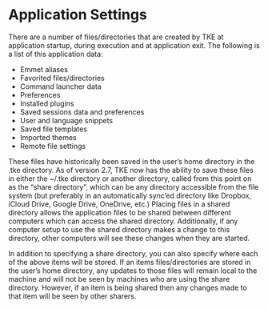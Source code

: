 # Application Settings

There are a number of files/directories that are created by TKE at application startup, during execution and at application exit.  The following is a list of this application data:

- Emmet aliases
- Favorited files/directories
- Command launcher data
- Preferences
- Installed plugins
- Saved sessions data and preferences
- User and language snippets
- Saved file templates
- Imported themes
- Remote file settings

These files have historically been saved in the user’s home directory in the .tke directory.  As of version 2.7, TKE now has the ability to save these files in either the \~/.tke directory or another directory, called from this point on as the “share directory”, which can be any directory accessible from the file system (but preferably in an automatically sync’ed directory like Dropbox, iCloud Drive, Google Drive, OneDrive, etc.)  Placing files in a shared directory allows the application files to be shared between different computers which can access the shared directory.  Additionally, if any computer setup to use the shared directory makes a change to this directory, other computers will see these changes when they are started.

In addition to specifying a share directory, you can also specify where each of the above items will be stored.  If an items files/directories are stored in the user’s home directory, any updates to those files will remain local to the machine and will not be seen by machines who are using the share directory.  However, if an item is being shared then any changes made to that item will be seen by other sharers.